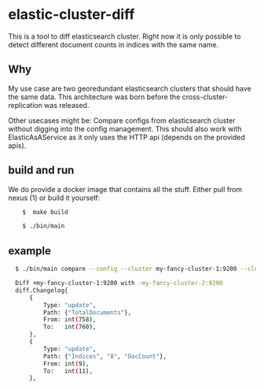 # elastic-cluster-diff

This is a tool to diff elasticsearch cluster. Right now it is only possible to detect different document counts in indices with the same name.

## Why

My use case are two georedundant elasticsearch clusters that should have the same data. This architecture was born before the cross-cluster-replication was released.

Other usecases might be: Compare configs from elasticsearch cluster without digging into the config management. This should also work with ElasticAsAService as it only uses the HTTP api (depends on the provided apis).

## build and run

We do provide a docker image that contains all the stuff. Either pull from nexus (1) or build it yourself:

```bash
    $  make build
```

```bash
    $ ./bin/main
```


## example

```bash
  $ ./bin/main compare --config --cluster my-fancy-cluster-1:9200 --cluster my-fancy-cluster-2:9200

  Diff +my-fancy-cluster-1:9200 with -my-fancy-cluster-2:9200
  diff.Changelog{
      {
          Type: "update",
          Path: {"TotalDocuments"},
          From: int(758),
          To:   int(760),
      },
      {
          Type: "update",
          Path: {"Indices", "8", "DocCount"},
          From: int(9),
          To:   int(11),
      },


